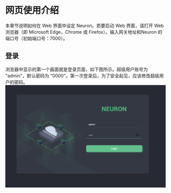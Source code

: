 # 网页使用介绍

本章节说明如何在 Web 界面中设定 Neuron。若要启动 Web 界面，请打开 Web 浏览器（即 Microsoft Edge，Chrome 或 Firefox）。输入网关地址和Neuron 的端口号（初始端口号：7000）。

## 登录

浏览器中显示的第一个画面就是登录页面，如下图所示。超级用户账号为 "admin"，默认密码为 "0000"。第一次登录后，为了安全起见，应该修改超级用户的密码。
![ ](./assets/web-interface.png)

